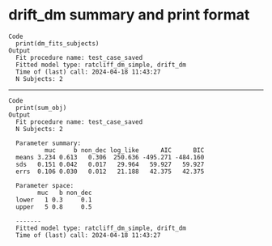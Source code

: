 # drift_dm summary and print format

    Code
      print(dm_fits_subjects)
    Output
      Fit procedure name: test_case_saved
      Fitted model type: ratcliff_dm_simple, drift_dm
      Time of (last) call: 2024-04-18 11:43:27
      N Subjects: 2 

---

    Code
      print(sum_obj)
    Output
      Fit procedure name: test_case_saved
      N Subjects: 2 
      
      Parameter summary:
              muc     b non_dec log_like      AIC      BIC
      means 3.234 0.613   0.306  250.636 -495.271 -484.160
      sds   0.151 0.042   0.017   29.964   59.927   59.927
      errs  0.106 0.030   0.012   21.188   42.375   42.375
      
      Parameter space:
            muc   b non_dec
      lower   1 0.3     0.1
      upper   5 0.8     0.5
      
      -------
      Fitted model type: ratcliff_dm_simple, drift_dm
      Time of (last) call: 2024-04-18 11:43:27

